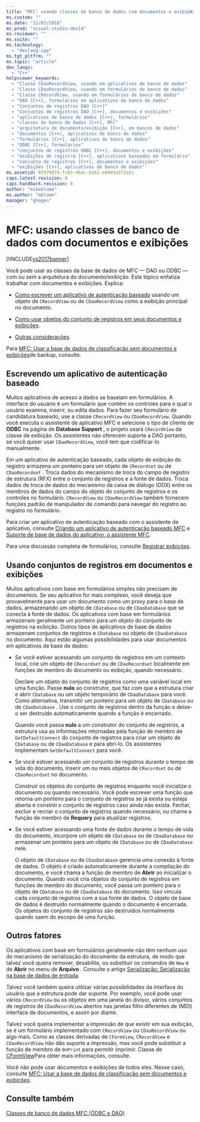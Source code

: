 ```yaml
---
title: "MFC: usando classes de banco de dados com documentos e exibi&#231;&#245;es | Microsoft Docs"
ms.custom: ""
ms.date: "12/03/2016"
ms.prod: "visual-studio-dev14"
ms.reviewer: ""
ms.suite: ""
ms.technology: 
  - "devlang-cpp"
ms.tgt_pltfrm: ""
ms.topic: "article"
dev_langs: 
  - "C++"
helpviewer_keywords: 
  - "Classe CDaoRecordView, usando em aplicativos de banco de dados"
  - "Classe CDaoRecordView, usando em formulários de banco de dados"
  - "Classe CRecordView, usando em formulários de banco de dados"
  - "DAO [C++], formulários em aplicativos de banco de dados"
  - "Conjuntos de registros DAO [C++]"
  - "Conjuntos de registros DAO [C++], documentos e exibições"
  - "aplicativos de banco de dados [C++], formulários"
  - "classes de banco de dados [C++], MFC"
  - "arquitetura de documento/exibição [C++], em bancos de dados"
  - "documentos [C++], aplicativos de banco de dados"
  - "formulários [C++], aplicativos de banco de dados"
  - "ODBC [C++], formulários"
  - "conjuntos de registros ODBC [C++], documentos e exibições"
  - "exibições de registro [C++], aplicativos baseados em formulário"
  - "conjunto de registros [C++], documentos e exibições"
  - "exibições [C++], aplicativos de banco de dados"
ms.assetid: 83979974-fc63-46ac-b162-e8403a572e2c
caps.latest.revision: 8
caps.handback.revision: 8
author: "mikeblome"
ms.author: "mblome"
manager: "ghogen"
---
```

# MFC: usando classes de banco de dados com documentos e exibi&#231;&#245;es
[!INCLUDE[vs2017banner](../assembler/inline/includes/vs2017banner.md)]

Você pode usar as classes da base de dados de MFC — DAO ou ODBC — com ou sem a arquitetura do documento\/exibição.  Este tópico enfatiza trabalhar com documentos e exibições.  Explica:  
  
-   [Como escrever um aplicativo de autenticação baseado](#_core_writing_a_form.2d.based_application) usando um objeto de `CRecordView` ou de `CDaoRecordView` como a exibição principal no documento.  
  
-   [Como usar objetos do conjunto de registros em seus documentos e exibições](#_core_using_recordsets_in_documents_and_views).  
  
-   [Outras considerações](#_core_other_factors).  
  
 Para [MFC: Usar a base de dados de classificação sem documentos e exibições](../data/mfc-using-database-classes-without-documents-and-views.md)de backup, consulte.  
  
##  <a name="_core_writing_a_form.2d.based_application"></a> Escrevendo um aplicativo de autenticação baseado  
 Muitos aplicativos de acesso a dados se baseiam em formulários.  A interface do usuário é um formulário que contém os controles para o qual o usuário examina, inserir, ou edita dados.  Para fazer seu formulário de candidatura baseado, use a classe `CRecordView` ou `CDaoRecordView`.  Quando você executa o assistente de aplicativo MFC e selecione o tipo de cliente de **ODBC** na página de **Database Support** , o projeto usará `CRecordView` da classe de exibição.  Os assistentes não oferecem suporte a DAO portanto, se você quiser usar `CDaoRecordView`, você tem que codificar\-lo manualmente.  
  
 Em um aplicativo de autenticação baseado, cada objeto de exibição do registro armazena um ponteiro para um objeto de `CRecordset` ou de `CDaoRecordset` .  Troca dados do mecanismo de troca do campo de registro de estrutura \(RFX\) entre o conjunto de registros e a fonte de dados.  Troca dados de troca de dados do mecanismo da caixa de diálogo \(DDX\) entre os membros de dados do campo do objeto do conjunto de registros e os controles no formulário.  `CRecordView` ou `CDaoRecordView` também fornecem funções padrão de manipulador de comando para navegar do registro ao registro no formulário.  
  
 Para criar um aplicativo de autenticação baseado com o assistente de aplicativo, consulte [Criando um aplicativo de autenticação baseado MFC](../Topic/Creating%20a%20Forms-Based%20MFC%20Application.md) e [Suporte de base de dados do aplicativo, o assistente MFC](../mfc/reference/database-support-mfc-application-wizard.md).  
  
 Para uma discussão completa de formulários, consulte [Registrar exibições](../data/record-views-mfc-data-access.md).  
  
##  <a name="_core_using_recordsets_in_documents_and_views"></a> Usando conjuntos de registros em documentos e exibições  
 Muitos aplicativos com base em formulários simples não precisam de documentos.  Se seu aplicativo for mais complexo, você deseja que provavelmente para usar um documento como um proxy para o base de dados, armazenando um objeto de `CDatabase` ou de `CDaoDatabase` que se conecta à fonte de dados.  Os aplicativos com base em formulários armazenam geralmente um ponteiro para um objeto do conjunto de registros na exibição.  Outros tipos de aplicativos de base de dados armazenam conjuntos de registros e `CDatabase` ou objeto de `CDaoDatabase` no documento.  Aqui estão algumas possibilidades para usar documentos em aplicativos de base de dados:  
  
-   Se você estiver acessando um conjunto de registros em um contexto local, crie um objeto de `CRecordset` ou de `CDaoRecordset` localmente em funções de membro do documento ou exibição, quando necessário.  
  
     Declare um objeto do conjunto de registros como uma variável local em uma função.  Passe **nulo** ao construtor, que faz com que a estrutura criar e abrir `CDatabase` ou um objeto temporário de `CDaoDatabase` para você.  Como alternativa, transmitir um ponteiro para um objeto de `CDatabase` ou de `CDaoDatabase` .  Use o conjunto de registros dentro da função e deixe\-o ser destruído automaticamente quando a função é encerrado.  
  
     Quando você passa **nulo** a um construtor do conjunto de registros, a estrutura usa as informações retornadas pela função de membro de `GetDefaultConnect` do conjunto de registros para criar um objeto de `CDatabase` ou de `CDaoDatabase` e para abri\-lo.  Os assistentes implementam `GetDefaultConnect` para você.  
  
-   Se você estiver acessando um conjunto de registros durante o tempo de vida do documento, inserir um ou mais objetos de `CRecordset` ou de `CDaoRecordset` no documento.  
  
     Construir os objetos do conjunto de registros enquanto você inicialize o documento ou quando necessário.  Você pode escrever uma função que retorna um ponteiro para o conjunto de registros se já exista ou esteja aberta e constrói o conjunto de registros caso ainda não exista.  Fechar, excluir e recriar o conjunto de registros quando necessário, ou chame a função de membro de **Requery** para atualizar registros.  
  
-   Se você estiver acessando uma fonte de dados durante o tempo de vida do documento, incorpore um objeto de `CDatabase` ou de `CDaoDatabase` ou armazenar um ponteiro para um objeto de `CDatabase` ou de `CDaoDatabase` nele.  
  
     O objeto de `CDatabase` ou de `CDaoDatabase` gerencia uma conexão à fonte de dados.  O objeto é criado automaticamente durante a compilação do documento, e você chama a função de membro de **Abrir** ao inicializar o documento.  Quando você cria objetos do conjunto de registros em funções de membro do documento, você passa um ponteiro para o objeto de `CDatabase` ou de `CDaoDatabase` do documento.  Isso vincula cada conjunto de registros com a sua fonte de dados.  O objeto de base de dados é destruído normalmente quando o documento é encerrada.  Os objetos do conjunto de registros são destruídos normalmente quando saem do escopo de uma função.  
  
##  <a name="_core_other_factors"></a> Outros fatores  
 Os aplicativos com base em formulários geralmente não têm nenhum uso do mecanismo de serialização do documento da estrutura, de modo que talvez você queira remover, desabilite, ou substituir os comandos de `New` e de **Abrir** no menu de **Arquivo** .  Consulte o artigo [Serialização: Serialização na base de dados de entrada](../mfc/serialization-serialization-vs-database-input-output.md).  
  
 Talvez você também queira utilizar várias possibilidades da interface do usuário que a estrutura pode dar suporte.  Por exemplo, você pode usar vários `CRecordView` ou os objetos em uma janela do divisor, vários conjuntos de registros de `CDaoRecordView` abertos nas janelas filho diferentes de \(MDI\) interface de documentos, e assim por diante.  
  
 Talvez você queira implementar a impressão de que existir em sua exibição, se é um formulário implementado com `CRecordView` ou `CDaoRecordView` ou algo mais.  Como as classes derivadas de `CFormView`, `CRecordView` e `CDaoRecordView` não dão suporte a impressão, mas você pode substituir a função de membro de `OnPrint` para permitir imprimir.  Classe de [CFormView](../mfc/reference/cformview-class.md)Para obter mais informações, consulte.  
  
 Você não pode usar documentos e exibições de todos eles.  Nesse caso, consulte [MFC: Usar a base de dados de classificação sem documentos e exibições](../data/mfc-using-database-classes-without-documents-and-views.md).  
  
## Consulte também  
 [Classes de banco de dados MFC \(ODBC e DAO\)](../Topic/MFC%20Database%20Classes%20\(ODBC%20and%20DAO\).md)